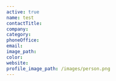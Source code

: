 ```yaml
---
active: true
name: test
contactTitle:
company:
category:
phoneOffice:
email:
image_path:
color:
website:
profile_image_path: /images/person.png
---
```

